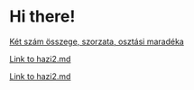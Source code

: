 # Hi there!

[Két szám összege, szorzata, osztási maradéka](#!/hazi1)

[Link to hazi2.md](#!/hazi2)

[Link to hazi2.md](#!/hazi1201)